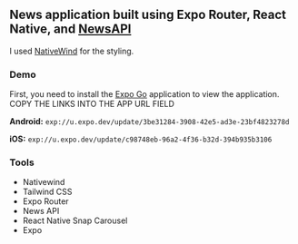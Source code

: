 ## News application built using Expo Router, React Native, and [NewsAPI](https://newsapi.org)

I used [NativeWind](https://www.nativewind.dev/v4/getting-started/expo-router) for the styling.


### Demo
First, you need to install the [Expo Go](https://expo.dev/client) application to view the application.
COPY THE LINKS INTO THE APP URL FIELD

**Android:** `exp://u.expo.dev/update/3be31284-3908-42e5-ad3e-23bf4823278d`

**iOS:** `exp://u.expo.dev/update/c98748eb-96a2-4f36-b32d-394b935b3106`

### Tools
- Nativewind
- Tailwind CSS
- Expo Router
- News API
- React Native Snap Carousel
- Expo

